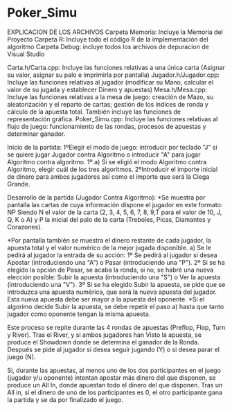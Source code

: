 # Poker_Simu
 
EXPLICACION DE LOS ARCHIVOS
Carpeta Memoria: Incluye la Memoria del Proyecto
Carpeta R: Incluye todo el código R de la implementación del algoritmo
Carpeta Debug: incluye todos los archivos de depuracion de Visual Studio

Carta.h/Carta.cpp: Incluye las funciones relativas a una única carta (Asignar su valor, asignar su palo e imprimirla por pantalla)
Jugador.h/Jugador.cpp: Incluye las funciones relativas al jugador (modificar su Mano, calcular el valor de su jugada y establecer Dinero y apuestas)
Mesa.h/Mesa.cpp: Incluye las funciones relativas a la mesa de juego: creación de Mazo, su aleatorización y el reparto de cartas; gestión de los índices de ronda y cálculo de la apuesta total. También incluye las funciones de representación gráfica.
Poker_Simu.cpp: Incluye las funciones relativas al flujo de juego: funcionamiento de las rondas, procesos de apuestas y determinar ganador.

Inicio de la partida:
1ºElegir el modo de juego: introducir por teclado "J" si se quiere jugar Jugador contra Algoritmo  o introducir "A" para jugar Algoritmo contra algoritmo.
	1º.a) Si se eligió el modo Algoritmo contra Algoritmo, elegir cuál de los tres algoritmos.
2ºIntroducir el importe inicial de dinero para ambos jugadores así como el importe que será la Ciega Grande.

Desarrollo de la partida (Jugador Contra Algoritmo):
*Se muestra por pantalla las cartas de cuya información dispone el jugador en este formato:
NP
Siendo N el valor de la carta (2, 3, 4, 5, 6, 7, 8, 9,T para el valor de 10, J, Q, K o A) y P la inicial del palo de la carta (Treboles, Picas, Diamantes y Corazones).

*Por pantalla también se muestra el dinero restante de cada jugador, la apuesta total y el valor numérico de la mejor jugada disponible.
a) Se le pedirá al jugador la entrada de su acción:
	1º Se pedirá al jugador si desea Apostar (introduciendo una "A") o Pasar (introduciendo una "P").
	2º Si se ha elegido la opción de Pasar, se acaba la ronda, si no, se habré una nueva elección posible: Subir la apuesta (introduciendo una "S") o Ver la apuesta (introduciendo una "V").
	3º Si se ha elegido Subir la apuesta, se pide que se introduzca una apuesta numérica, que será la nueva apuesta del jugador. Esta nueva apuesta debe ser mayor a la apuesta del oponente.
*Si el algorimo decide Subir la apuesta, se debe repetir el paso a) hasta que tanto jugador como oponente tengan la misma apuesta.

Este proceso se repite durante las 4 rondas de apuestas (Preflop, Flop, Turn y River).
Tras el River, y si ambos jugadores han Visto la apuesta, se produce el Showdown donde se determina el ganador de la Ronda.
Después se pide al jugador si desea seguir jugando (Y) o si desea parar el juego (N).

Si, durante las apuestas, al menos uno de los dos participantes en el juego (jugador y/u oponente) intentan apostar más dinero del que disponen, se produce un All In, donde apuestan todo el dinero del que disponen.
Tras un All in, si el dinero de uno de los participantes es 0, el otro participante gana la partida y se da por finalizado el juego.